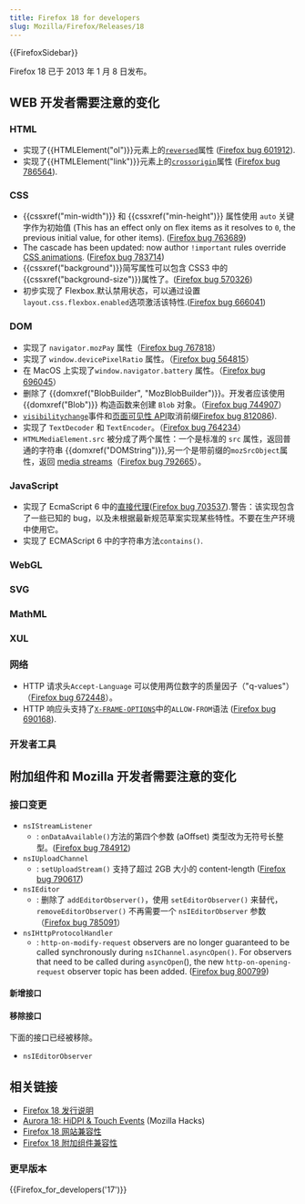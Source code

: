 ```yaml
---
title: Firefox 18 for developers
slug: Mozilla/Firefox/Releases/18
---
```


{{FirefoxSidebar}}

Firefox 18 已于 2013 年 1 月 8 日发布。

## WEB 开发者需要注意的变化

### HTML

- 实现了{{HTMLElement("ol")}}元素上的[`reversed`](/zh-CN/docs/Web/HTML/Element/ol#reversed)属性 ([Firefox bug 601912](https://bugzil.la/601912)).
- 实现了{{HTMLElement("link")}}元素上的[`crossorigin`](/zh-CN/docs/Web/HTML/Element/link#crossorigin)属性 ([Firefox bug 786564](https://bugzil.la/786564)).

### CSS

- {{cssxref("min-width")}} 和 {{cssxref("min-height")}} 属性使用 `auto` 关键字作为初始值 (This has an effect only on flex items as it resolves to `0`, the previous initial value, for other items). ([Firefox bug 763689](https://bugzil.la/763689))
- The cascade has been updated: now author `!important` rules override [CSS animations](/zh-CN/docs/CSS/Using_CSS_animations). ([Firefox bug 783714](https://bugzil.la/783714))
- {{cssxref("background")}}简写属性可以包含 CSS3 中的{{cssxref("background-size")}}属性了。([Firefox bug 570326](https://bugzil.la/570326))
- 初步实现了 Flexbox.默认禁用状态，可以通过设置`layout.css.flexbox.enabled`选项激活该特性.([Firefox bug 666041](https://bugzil.la/666041))

### DOM

- 实现了 `navigator.mozPay` 属性（[Firefox bug 767818](https://bugzil.la/767818)）
- 实现了 `window.devicePixelRatio` 属性。（[Firefox bug 564815](https://bugzil.la/564815)）
- 在 MacOS 上实现了`window.navigator.battery` 属性。（[Firefox bug 696045](https://bugzil.la/696045)）
- 删除了 {{domxref("BlobBuilder", "MozBlobBuilder")}}。开发者应该使用 {{domxref("Blob")}} 构造函数来创建 `Blob` 对象。（[Firefox bug 744907](https://bugzil.la/744907)）
- [`visibilitychange`](/zh-CN/docs/Web/API/Document/visibilitychange_event)事件和[页面可见性 API](/zh-CN/docs/DOM/Using_the_Page_Visibility_API)取消前缀[Firefox bug 812086](https://bugzil.la/812086)).
- 实现了 `TextDecoder` 和 `TextEncoder`。（[Firefox bug 764234](https://bugzil.la/764234)）
- `HTMLMediaElement.src` 被分成了两个属性：一个是标准的 `src` 属性，返回普通的字符串 {{domxref("DOMString")}},另一个是带前缀的`mozSrcObject`属性，返回 [media streams](/zh-CN/docs/WebRTC/MediaStream_API)（[Firefox bug 792665](https://bugzil.la/792665)）。

### JavaScript

- 实现了 EcmaScript 6 中的[直接代理](/zh-CN/docs/JavaScript/Reference/Global_Objects/Proxy)([Firefox bug 703537](https://bugzil.la/703537)).警告：该实现包含了一些已知的 bug，以及未根据最新规范草案实现某些特性。不要在生产环境中使用它。
- 实现了 ECMAScript 6 中的字符串方法`contains()`.

### WebGL

### SVG

### MathML

### XUL

### 网络

- HTTP 请求头`Accept-Language` 可以使用两位数字的质量因子（"q-values"）（[Firefox bug 672448](https://bugzil.la/672448)）。
- HTTP 响应头支持了[`X-FRAME-OPTIONS`](/zh-CN/docs/The_X-FRAME-OPTIONS_response_header)中的`ALLOW-FROM`语法 ([Firefox bug 690168](https://bugzil.la/690168)).

### 开发者工具

## 附加组件和 Mozilla 开发者需要注意的变化

### 接口变更

- `nsIStreamListener`
  - : `onDataAvailable()`方法的第四个参数 (aOffset) 类型改为无符号长整型。([Firefox bug 784912](https://bugzil.la/784912))
- `nsIUploadChannel`
  - : `setUploadStream()` 支持了超过 2GB 大小的 content-length ([Firefox bug 790617](https://bugzil.la/790617))
- `nsIEditor`
  - : 删除了 `addEditorObserver()`，使用 `setEditorObserver()` 来替代，`removeEditorObserver()` 不再需要一个 `nsIEditorObserver` 参数（[Firefox bug 785091](https://bugzil.la/785091)）
- `nsIHttpProtocolHandler`
  - : `http-on-modify-request` observers are no longer guaranteed to be called synchronously during
    `nsIChannel.asyncOpen()`. For observers that need to be called during `asyncOpen`(), the new `http-on-opening-request` observer topic has been added. ([Firefox bug 800799](https://bugzil.la/800799))

#### 新增接口

#### 移除接口

下面的接口已经被移除。

- `nsIEditorObserver`

## 相关链接

- [Firefox 18 发行说明](http://www.mozilla.org/zh-CN/firefox/18.0/releasenotes/)
- [Aurora 18: HiDPI & Touch Events](https://hacks.mozilla.org/2012/10/aurora-18-hidpi-touch-events/) (Mozilla Hacks)
- [Firefox 18 网站兼容性](/zh-CN/docs/Site_Compatibility_for_Firefox_18)
- [Firefox 18 附加组件兼容性](https://blog.mozilla.org/addons/2012/12/28/compatibility-for-firefox-18/)

### 更早版本

{{Firefox_for_developers('17')}}
